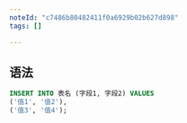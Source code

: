 ```yaml
---
noteId: "c7486b80482411f0a6929b02b627d898"
tags: []

---
```


## 语法

```sql
INSERT INTO 表名 (字段1, 字段2) VALUES 
('值1', '值2'), 
('值3', '值4');
```